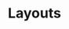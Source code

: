 ---
layout: default.tmplt
title: Layouts
description:
summary:
keywords:
author:
email:
updated:
---